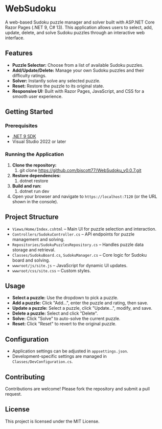 # WebSudoku

A web-based Sudoku puzzle manager and solver built with ASP.NET Core Razor Pages (.NET 9, C# 13). This application allows users to select, add, update, delete, and solve Sudoku puzzles through an interactive web interface.

## Features

- **Puzzle Selector:** Choose from a list of available Sudoku puzzles.
- **Add/Update/Delete:** Manage your own Sudoku puzzles and their difficulty ratings.
- **Solver:** Instantly solve any selected puzzle.
- **Reset:** Restore the puzzle to its original state.
- **Responsive UI:** Built with Razor Pages, JavaScript, and CSS for a smooth user experience.

## Getting Started

### Prerequisites

- [.NET 9 SDK](https://dotnet.microsoft.com/download/dotnet/9.0)
- Visual Studio 2022 or later

### Running the Application

1. **Clone the repository:**
	1. git clone https://github.com/bjscott77/WebSudoku_v0.0.7.git
2. **Restore dependencies:**
	1. dotnet restore
3. **Build and run:**
	1. dotnet run dev
4. Open your browser and navigate to `https://localhost:7120` (or the URL shown in the console).

## Project Structure

- `Views/Home/Index.cshtml` – Main UI for puzzle selection and interaction.
- `Controllers/SudokuController.cs` – API endpoints for puzzle management and solving.
- `Repositories/SudokuPuzzlesRepository.cs` – Handles puzzle data storage and retrieval.
- `Classes/SudokuBoard.cs`, `SudokuManager.cs` – Core logic for Sudoku board and solving.
- `wwwroot/js/site.js` – JavaScript for dynamic UI updates.
- `wwwroot/css/site.css` – Custom styles.

## Usage

- **Select a puzzle:** Use the dropdown to pick a puzzle.
- **Add a puzzle:** Click "Add...", enter the puzzle and rating, then save.
- **Update a puzzle:** Select a puzzle, click "Update...", modify, and save.
- **Delete a puzzle:** Select and click "Delete".
- **Solve:** Click "Solve" to auto-solve the current puzzle.
- **Reset:** Click "Reset" to revert to the original puzzle.

## Configuration

- Application settings can be adjusted in `appsettings.json`.
- Development-specific settings are managed in `Classes/DevConfiguration.cs`.

## Contributing

Contributions are welcome! Please fork the repository and submit a pull request.

## License

This project is licensed under the MIT License.

